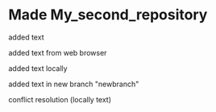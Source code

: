 # Made My_second_repository

added text

added text from web browser

added text locally

added text in new branch "newbranch"

conflict resolution (locally text)

